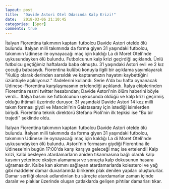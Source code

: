```yaml
---
layout: post
title:  "Davide Astori Otel Odasında Kalp Krizi!"
date:   2018-03-06 21:10:45
categories: [Spor]
comments: true
---
```

İtalyan Fiorentina takımının kaptanı futbolcu Davide Astori otelde ölü bulundu. İtalyan milli takımında da forma giyen 31 yaşındaki 
futbolcu, takımının Udinese ile oynayacağı maç için kaldığı La di Moret Oteli'nde uykusundayken ölü bulundu. Futbolcunun kalp krizi
geçirdiği açıklandı. Ünlü futbolcu geçtiğimiz haftalarda baba olmuştu. 31 yaşındaki Astori evli ve 2 kız çocuğu babasıydı. Fiorentina
kulübü konuyla ilgili bir açıklama yayımlayarak "Kulüp olarak derinden sarsıldık ve kaptanımızın hayatını kaybettiğini üzüntüyle 
açıklıyoruz." ifadelerini kullandı. Serie A'da bu hafta oynanacak Udinese-Fiorentina karşılaşmasının ertelendiği açıklandı. İtalya 
ekiplerinden Fiorentina resmi twitter hesabından; Davide Astori'nin ölüm haberini böyle verdi... İtalya basını ise futbolcunun uykusunda 
öldüğü ve kalp krizi geçirmiş olduğu ihtimali üzerinde duruyor. 31 yaşındaki Davide Astori 14 kez milli takım forması giydi ve Mancini'nin
Galatasaray için istediği isimlerden biriydi. Fiorentina teknik direktörü Stefano Pioli'nin ilk tepkisi ise "Bu bir trajedi" şeklinde oldu.





İtalyan Fiorentina takımının kaptanı futbolcu Davide Astori otelde ölü bulundu. İtalyan milli takımında da forma giyen 31 yaşındaki 
futbolcu, takımının Udinese ile oynayacağı maç için kaldığı La di Moret Oteli'nde uykusundayken ölü bulundu. Astori'nin formasını giydiği
Fiorentina ile Udinese'nin bugün 17:00'da karşı karşıya geleceği maç ise ertelendi!  Kalp krizi, kalbi besleyen atardamarların aniden 
tıkanmasına bağlı olarak kalp kasının yeterince oksijen alamaması ve sonuçta kalp dokusunun hasara uğramasıdır. Kalbe kan akımını sağlayan 
atardamarlarda kolesterol ve yağ gibi maddeler damar duvarlarında birikerek plak denilen yapıları oluştururlar. Damar sertliği olarak 
adlandırılan bu süreçte atardamarlar zaman içinde daralır ve plaklar üzerinde oluşan çatlaklarda gelişen pıhtılar damarları tıkar.
